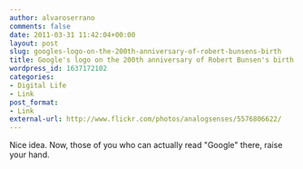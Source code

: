 ```yaml
---
author: alvaroserrano
comments: false
date: 2011-03-31 11:42:04+00:00
layout: post
slug: googles-logo-on-the-200th-anniversary-of-robert-bunsens-birth
title: Google's logo on the 200th anniversary of Robert Bunsen's birth
wordpress_id: 1637172102
categories:
- Digital Life
- Link
post_format:
- Link
external-url: http://www.flickr.com/photos/analogsenses/5576806622/
---
```


Nice idea. Now, those of you who can actually read "Google" there, raise your hand.
